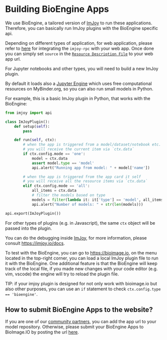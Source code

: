 # Building BioEngine Apps

We use BioEngine, a tailored version of [ImJoy](https://imjoy.io) to run these applications. Therefore, you can basically run ImJoy plugins with the BioEngine specific api. 

Depending on different types of application, for web application, please refer to [here](https://github.com/imjoy-team/imjoy-core#use-your-web-application-inside-imjoy) for integrating the `imjoy-rpc` with your web app. Once done you can simply set `source` in the [`Resource Description File`](https://github.com/bioimage-io/bioimage.io/blob/master/docs/resource-description-file.md) to your web app url.


For Jupyter notebooks and other types, you will need to build a new ImJoy plugin.

By default it loads also a [Jupyter Engine](https://github.com/imjoy-team/jupyter-engine-manager) which uses free computational resources on MyBinder.org, so you can also run small models in Python. 

For example, this is a basic ImJoy plugin in Python, that works with the BioEngine:

```python
from imjoy import api

class ImJoyPlugin():
    def setup(self):
        pass

    def run(self, ctx):
        # when the app is triggered from a model/dataset/notebook etc.
        # you will receive the current item via `ctx.data`
        if ctx.config.mode == 'one':
            model = ctx.data
            assert model.type == 'model'
            api.alert("Running app from model: " + model['name'])

        # when the app is triggered from the app card it self
        # you will receive all the resource items via `ctx.data`
        elif ctx.config.mode == 'all':
            all_items = ctx.data
            # filter the models based on type
            models = filter(lambda it: it['type'] == 'model', all_items)
            api.alert("Number of models: " + str(len(models)))

api.export(ImJoyPlugin())
```

For other types of plugins (e.g. in Javascript), the same `ctx` object will be passed into the plugin.

You can do the debugging inside [ImJoy](https://imjoy.io), for more information, please consult https://imjoy.io/docs.

To test with the BioEngine, you can go to https://bioimage.io, on the menu located in the top-right corner, you can load a local ImJoy plugin file to run it with the BioEngine. One additional feature is that the BioEngine will keep track of the local file, if you made new changes with your code editor (e.g. vim, vscode) the engine will try to reload the plugin file. 

TIP: if your imjoy plugin is designed for not only work with bioimage.io but also other purposes, you can use an `if` statement to check `ctx.config.type == 'bioengine'`.

## How to submit BioEngine Apps to the website?

If you are one of our [community partners](https://github.com/bioimage-io/bioimage.io/blob/master/docs/join-partners.md), you can add the app url to your model repository. Otherwise, please submit your BioEngine Apps to BioImage.IO by posting the url [here](https://github.com/bioimage-io/bioimage-io-models/issues/26).
